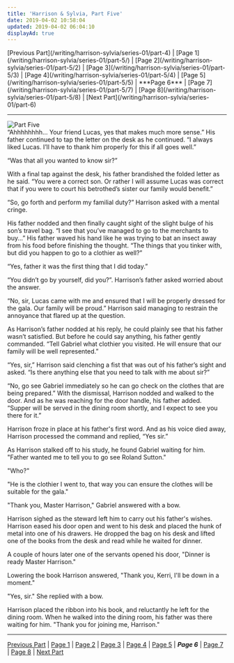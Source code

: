 ```yaml
---
title: 'Harrison & Sylvia, Part Five'
date: 2019-04-02 10:58:04
updated: 2019-04-02 06:04:10
displayAd: true
---
```

<p class="center">[Previous Part](/writing/harrison-sylvia/series-01/part-4) | [Page 1](/writing/harrison-sylvia/series-01/part-5/) | [Page 2](/writing/harrison-sylvia/series-01/part-5/2) | [Page 3](/writing/harrison-sylvia/series-01/part-5/3) | [Page 4](/writing/harrison-sylvia/series-01/part-5/4) | [Page 5](/writing/harrison-sylvia/series-01/part-5/5) | <span class="current-page">***Page 6***</span> | [Page 7](/writing/harrison-sylvia/series-01/part-5/7) | [Page 8](/writing/harrison-sylvia/series-01/part-5/8) | [Next Part](/writing/harrison-sylvia/series-01/part-6)</p><hr class="clear-both center-fade"/><div class="embedded-image-right"><img src="/writing/harrison-sylvia/series-01/part-5/hs105.jpg" alt="Part Five" style="max-height: 275px;"/></div>“Ahhhhhhhh… Your friend Lucas, yes that makes much more sense.” His father continued to tap the letter on the desk as he continued. “I always liked Lucas.  I’ll have to thank him properly for this if all goes well.”

“Was that all you wanted to know sir?”

With a final tap against the desk, his father brandished the folded letter as he said.  “You were a correct son.  Or rather I will assume Lucas was correct that if you were to court his betrothed’s sister our family would benefit.”

“So, go forth and perform my familial duty?” Harrison asked with a mental cringe.

His father nodded and then finally caught sight of the slight bulge of his son’s travel bag. “I see that you’ve managed to go to the merchants to buy…” His father waved his hand like he was trying to bat an insect away from his food before finishing the thought. “The things that you tinker with, but did you happen to go to a clothier as well?”

“Yes, father it was the first thing that I did today.”

“You didn’t go by yourself, did you?”. Harrison’s father asked worried about the answer.

“No, sir, Lucas came with me and ensured that I will be properly dressed for the gala. Our family will be proud.” Harrison said managing to restrain the annoyance that flared up at the question.

As Harrison’s father nodded at his reply, he could plainly see that his father wasn’t satisfied. But before he could say anything, his father gently commanded. “Tell Gabriel what clothier you visited.  He will ensure that our family will be well represented.”

“Yes, sir,” Harrison said clenching a fist that was out of his father’s sight and asked. “Is there anything else that you need to talk with me about sir?”

“No, go see Gabriel immediately so he can go check on the clothes that are being prepared.” With the dismissal, Harrison nodded and walked to the door. And as he was reaching for the door handle, his father added. “Supper will be served in the dining room shortly, and I expect to see you there for it.”

Harrison froze in place at his father's first word. And as his voice died away, Harrison processed the command and replied, “Yes sir.”

As Harrison stalked off to his study, he found Gabriel waiting for him. "Father wanted me to tell you to go see Roland Sutton."

"Who?"

"He is the clothier I went to, that way you can ensure the clothes will be suitable for the gala."

"Thank you, Master Harrison," Gabriel answered with a bow.

Harrison sighed as the steward left him to carry out his father's wishes. Harrison eased his door open and went to his desk and placed the hunk of metal into one of his drawers. He dropped the bag on his desk and lifted one of the books from the desk and read while he waited for dinner.

A couple of hours later one of the servants opened his door, "Dinner is ready Master Harrison."

Lowering the book Harrison answered, "Thank you, Kerri, I'll be down in a moment."

"Yes, sir." She replied with a bow.

Harrison placed the ribbon into his book, and reluctantly he left for the dining room. When he walked into the dining room, his father was there waiting for him. "Thank you for joining me, Harrison."<hr class="clear-both center-fade"/><p class="center">[Previous Part](/writing/harrison-sylvia/series-01/part-4) | [Page 1](/writing/harrison-sylvia/series-01/part-5/) | [Page 2](/writing/harrison-sylvia/series-01/part-5/2) | [Page 3](/writing/harrison-sylvia/series-01/part-5/3) | [Page 4](/writing/harrison-sylvia/series-01/part-5/4) | [Page 5](/writing/harrison-sylvia/series-01/part-5/5) | <span class="current-page">***Page 6***</span> | [Page 7](/writing/harrison-sylvia/series-01/part-5/7) | [Page 8](/writing/harrison-sylvia/series-01/part-5/8) | [Next Part](/writing/harrison-sylvia/series-01/part-6)</p>